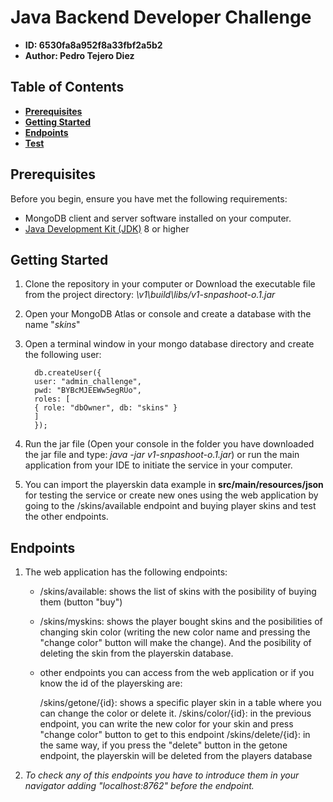 # Java Backend Developer Challenge

- **ID: 6530fa8a952f8a33fbf2a5b2**
- **Author: Pedro Tejero Diez**

## Table of Contents

- [**Prerequisites**](#prerequisites)
- [**Getting Started**](#getting-started)
- [**Endpoints**](#endpoints)
- [**Test**](#Testing)


## Prerequisites

Before you begin, ensure you have met the following requirements:

- MongoDB client and server software installed on your computer.
- [Java Development Kit (JDK)](https://www.oracle.com/java/technologies/javase-downloads.html) 8 or higher


## Getting Started

1. Clone the repository in your computer or Download the executable file from the project directory: 
*\v1\build\libs/v1-snpashoot-o.1.jar*

2. Open your MongoDB Atlas or console and create a database with the name "*skins*"

3. Open a terminal window in your mongo database directory and create the following user: 

         db.createUser({
         user: "admin_challenge",
         pwd: "BYBcMJEEWw5egRUo",
         roles: [
         { role: "dbOwner", db: "skins" }
         ]
         });
   
4. Run the jar file (Open your console in the folder you have downloaded the jar file and type: *java -jar v1-snpashoot-o.1.jar*) or run the main application from your IDE to initiate the service in your computer.

5. You can import the playerskin data example in **src/main/resources/json** for testing the service or create new ones using the web application by going to the /skins/available endpoint and buying player skins and test the other endpoints.


## Endpoints

1. The web application has the following endpoints:
    - /skins/available: shows the list of skins with the posibility of buying them (button "buy")

    - /skins/myskins: shows the  player bought skins and the posibilities of changing skin color (writing the new color name and pressing the "change color" button will make the change). And the posibility of deleting the skin from the playerskin database.

    - other endpoints you can access from the web application  or if you know the id of the playersking are: 
        
        /skins/getone/{id}: shows a specific player skin in a table where you can change the color or delete it.
        /skins/color/{id}:  in the previous endpoint, you can write the new color for your skin and press "change color" button to get to this endpoint
        /skins/delete/{id}: in the same way, if you press the "delete" button in the getone endpoint, the playerskin will be deleted from the players database

2. *To check any of this endpoints you have to introduce them in your navigator adding "localhost:8762" before the endpoint.*


